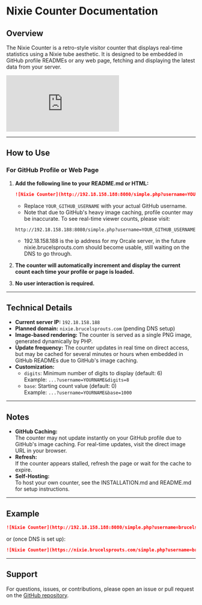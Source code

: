 # Nixie Counter Documentation

## Overview
The Nixie Counter is a retro-style visitor counter that displays real-time statistics using a Nixie tube aesthetic. It is designed to be embedded in GitHub profile READMEs or any web page, fetching and displaying the latest data from your server.

![Nixie Counter](http://192.18.158.188:8080/simple.php?username=nixiereadme)

---

## How to Use

### For GitHub Profile or Web Page

1. **Add the following line to your README.md or HTML:**
   ```markdown
   ![Nixie Counter](http://192.18.158.188:8080/simple.php?username=YOUR_GITHUB_USERNAME)
   ```
   - Replace `YOUR_GITHUB_USERNAME` with your actual GitHub username.
   - Note that due to GitHub's heavy image caching, profile counter may be inaccurate. To see real-time viewer counts, please visit:
   ```
   http://192.18.158.188:8080/simple.php?username=YOUR_GITHUB_USERNAME
   ```
   - 192.18.158.188 is the ip address for my Orcale server, in the future nixie.brucelsprouts.com should become usable, still waiting on the DNS to go through.
   

2. **The counter will automatically increment and display the current count each time your profile or page is loaded.**
3. **No user interaction is required.**

---

## Technical Details

- **Current server IP:** `192.18.158.188`
- **Planned domain:** `nixie.brucelsprouts.com` (pending DNS setup)
- **Image-based rendering:** The counter is served as a single PNG image, generated dynamically by PHP.
- **Update frequency:** The counter updates in real time on direct access, but may be cached for several minutes or hours when embedded in GitHub READMEs due to GitHub's image caching.
- **Customization:**  
  - `digits`: Minimum number of digits to display (default: 6)  
    Example: `...?username=YOURNAME&digits=8`
  - `base`: Starting count value (default: 0)  
    Example: `...?username=YOURNAME&base=1000`

---

## Notes

- **GitHub Caching:**  
  The counter may not update instantly on your GitHub profile due to GitHub's image caching. For real-time updates, visit the direct image URL in your browser.
- **Refresh:**  
  If the counter appears stalled, refresh the page or wait for the cache to expire.
- **Self-Hosting:**  
  To host your own counter, see the INSTALLATION.md and README.md for setup instructions.

---

## Example

```markdown
![Nixie Counter](http://192.18.158.188:8080/simple.php?username=brucelsprouts)
```
or (once DNS is set up):
```markdown
![Nixie Counter](https://nixie.brucelsprouts.com/simple.php?username=brucelsprouts)
```

---

## Support

For questions, issues, or contributions, please open an issue or pull request on the [GitHub repository](https://github.com/brucelsprouts/nixiecreadme).
